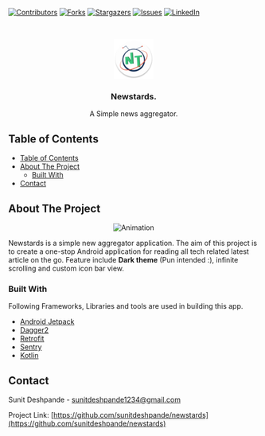 [![Contributors][contributors-shield]][contributors-url]
[![Forks][forks-shield]][forks-url]
[![Stargazers][stars-shield]][stars-url]
[![Issues][issues-shield]][issues-url]
[![LinkedIn][linkedin-shield]][linkedin-url]


<br />
<p align="center">
    <a href="https://github.com/sunitdeshpande/notes">
    <img src="docs/images/logo.png" alt="Logo" width="80" height="80">
  </a>
  <h3 align="center">Newstards.</h3>

  <p align="center">
    A Simple news aggregator.
    <br />
  </p>
</p>



<!-- TABLE OF CONTENTS -->
## Table of Contents

- [Table of Contents](#table-of-contents)
- [About The Project](#about-the-project)
  - [Built With](#built-with)
- [Contact](#contact)


<!-- ABOUT THE PROJECT -->
## About The Project

<p align="center">
    <img src="https://trello-attachments.s3.amazonaws.com/5d0c4e45e37e026262af94d4/5d6d27edcc09755b82d04d6a/94141886de5368d122ddf53e646f0c0d/animation.gif" alt="Animation">
</p>


Newstards is a simple new aggregator application. The aim of this project is to create a one-stop Android application for reading all tech related latest article on the go. Feature include **Dark theme** (Pun intended :), infinite scrolling and custom icon bar view.

### Built With

Following Frameworks, Libraries and tools are used in building this app.

* [Android Jetpack](https://developer.android.com/jetpack/)
* [Dagger2](https://github.com/google/dagger)
* [Retrofit](https://github.com/square/retrofit)
* [Sentry](https://sentry.io/welcome/)
* [Kotlin](https://kotlinlang.org/)



<!-- CONTACT -->
## Contact

Sunit Deshpande  - sunitdeshpande1234@gmail.com

Project Link: [https://github.com/sunitdeshpande/newstards](https://github.com/sunitdeshpande/newstards)


<!-- MARKDOWN LINKS & IMAGES -->
[contributors-shield]: https://img.shields.io/github/contributors/sunitdeshpande/newstards.svg?style=flat-square
[contributors-url]: https://github.com/sunitdeshpande/newstards/graphs/contributors
[forks-shield]: https://img.shields.io/github/forks/sunitdeshpande/newstards.svg?style=flat-square
[forks-url]: https://github.com/sunitdeshpande/newstards/network/members
[stars-shield]: https://img.shields.io/github/stars/sunitdeshpande/newstards.svg?style=flat-square
[stars-url]: https://github.com/sunitdeshpande/newstards/stargazers
[issues-shield]: https://img.shields.io/github/issues/sunitdeshpande/newstards.svg?style=flat-square
[issues-url]: https://github.com/sunitdeshpande/newstards/issues
[linkedin-shield]: https://img.shields.io/badge/-LinkedIn-black.svg?style=flat-square&logo=linkedin&colorB=555
[linkedin-url]: https://www.linkedin.com/in/sunitdeshpande/
[product-screenshot]: https://trello-attachments.s3.amazonaws.com/5d0c4e45e37e026262af94d4/5d6d27edcc09755b82d04d6a/94141886de5368d122ddf53e646f0c0d/animation.gif
